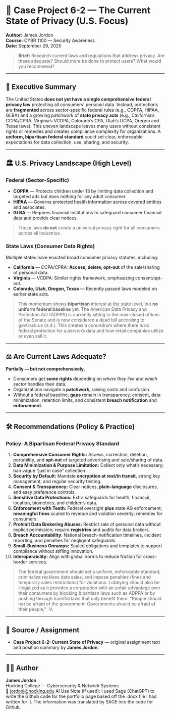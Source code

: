 # 🔐 Case Project 6-2 — The Current State of Privacy (U.S. Focus)
**Author:** James Jordon  
**Course:** CYBR 1100 — Security Awareness  
**Date:** September 29, 2025  

> **Brief:** Research current laws and regulations that address privacy. Are these adequate? Should more be done to protect users? What would you recommend? 

---

## 🧭 Executive Summary
The United States **does not yet have a single comprehensive federal privacy law** protecting all consumers’ personal data. Instead, protections are **fragmented** across sector-specific federal rules (e.g., COPPA, HIPAA, GLBA) and a growing patchwork of **state privacy acts** (e.g., California’s CCPA/CPRA, Virginia’s VCDPA, Colorado’s CPA, Utah’s UCPA, Oregon and Texas laws).  This uneven landscape leaves many users without consistent rights or remedies and creates compliance complexity for organizations. A **uniform, bipartisan federal standard** could set clear, enforceable expectations for data collection, use, sharing, and security. 

---

## 🏛️ U.S. Privacy Landscape (High Level)

### Federal (Sector-Specific)
- **COPPA** — Protects children under 13 by limiting data collection and targeted ads but does nothing for any adult consumer.  
- **HIPAA** — Governs protected health information across covered entities and associates.  
- **GLBA** — Requires financial institutions to safeguard consumer financial data and provide clear notices.  
> These laws **do not** create a universal privacy right for all consumers across all industries.  

### State Laws (Consumer Data Rights)
Multiple states have enacted broad consumer privacy statutes, including:
- **California** — CCPA/CPRA: **Access, delete, opt-out** of the sale/sharing of personal data.  
- **Virginia** — VCDPA: Similar rights framework, emphasizing consent/opt-out.  
- **Colorado, Utah, Oregon, Texas** — Recently passed laws modeled on earlier state acts.  
> This momentum shows **bipartisan** interest at the state level, but **no uniform federal baseline** yet. The American Data Privacy and Protection Act (ADPPA) is currently sitting in the now-closed offices of the Senate and is now considered a dead bill according to govtrack.us (n.d.). This creates a conundrum where there is no federal protection for a person’s data and how retail companies utilize or even sell it.

---

## ⚖️ Are Current Laws Adequate?
**Partially — but not comprehensively.**  
- Consumers get **some rights** depending on *where they live* and *which sector* handles their data.  
- Organizations navigate a **patchwork**, raising costs and confusion.  
- Without a federal baseline, **gaps** remain in transparency, consent, data minimization, retention limits, and consistent **breach notification** and **enforcement**. 

---

## 🛠️ Recommendations (Policy & Practice)

### Policy: A Bipartisan Federal Privacy Standard
1. **Comprehensive Consumer Rights:** Access, correction, deletion, portability, and **opt-out** of targeted advertising and sale/sharing of data.  
2. **Data Minimization & Purpose Limitation:** Collect only what’s necessary; ban vague “just in case” collection.  
3. **Security by Default:** Mandate **encryption at rest/in transit**, strong key management, and regular security testing.  
4. **Consent & Transparency:** Clear notices, **plain-language** disclosures, and easy preference controls.  
5. **Sensitive Data Protections:** Extra safeguards for health, financial, location, biometrics, and children’s data.  
6. **Enforcement with Teeth:** Federal oversight **plus** state AG enforcement; **meaningful fines** scaled to revenue and violation severity; remedies for consumers.  
7. **Prohibit Data Brokering Abuses:** Restrict sale of personal data without explicit permission; require **registries** and audits for data brokers.  
8. **Breach Accountability:** National breach-notification timelines, incident reporting, and penalties for negligent safeguards.  
9. **Small-Business Onramps:** Scaled obligations and templates to support compliance without stifling innovation.  
10. **Interoperability:** Align with global norms to reduce friction for cross-border services.


> The federal government should set a uniform, enforceable standard, criminalize reckless data sales, and impose penalties (fines and temporary sales restrictions) for violations. Lobbying should also be illegalized as it provides a corporation with an unfair advantage over their consumers by blocking bipartisan laws such as ADPPA or by pushing through harmful laws that only benefit them. "People should not be afraid of the government. Governments should be afraid of their people," -V. 

---

## 🧾 Source / Assignment
- **Case Project 6-2: Current State of Privacy** — original assignment text and position summary by **James Jordon**. 

---

## 👨‍💻 Author
**James Jordon**  
Hocking College — Cybersecurity & Network Systems  
📧 jordonj@hocking.edu
AI Use Note (if used): I used Sage (ChatGPT) to write the Github code for the portfolio page based off the .docx file I had written for it. The information was translated by SAGE into the code for Github. 
